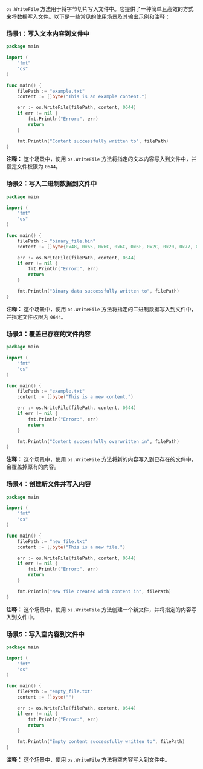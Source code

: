 `os.WriteFile` 方法用于将字节切片写入文件中。它提供了一种简单且高效的方式来将数据写入文件。以下是一些常见的使用场景及其输出示例和注释：

### 场景1：写入文本内容到文件中

```go
package main

import (
	"fmt"
	"os"
)

func main() {
	filePath := "example.txt"
	content := []byte("This is an example content.")

	err := os.WriteFile(filePath, content, 0644)
	if err != nil {
		fmt.Println("Error:", err)
		return
	}

	fmt.Println("Content successfully written to", filePath)
}
```

**注释：** 这个场景中，使用 `os.WriteFile` 方法将指定的文本内容写入到文件中，并指定文件权限为 `0644`。

### 场景2：写入二进制数据到文件中

```go
package main

import (
	"fmt"
	"os"
)

func main() {
	filePath := "binary_file.bin"
	content := []byte{0x48, 0x65, 0x6C, 0x6C, 0x6F, 0x2C, 0x20, 0x77, 0x6F, 0x72, 0x6C, 0x64, 0x21}

	err := os.WriteFile(filePath, content, 0644)
	if err != nil {
		fmt.Println("Error:", err)
		return
	}

	fmt.Println("Binary data successfully written to", filePath)
}
```

**注释：** 这个场景中，使用 `os.WriteFile` 方法将指定的二进制数据写入到文件中，并指定文件权限为 `0644`。

### 场景3：覆盖已存在的文件内容

```go
package main

import (
	"fmt"
	"os"
)

func main() {
	filePath := "example.txt"
	content := []byte("This is a new content.")

	err := os.WriteFile(filePath, content, 0644)
	if err != nil {
		fmt.Println("Error:", err)
		return
	}

	fmt.Println("Content successfully overwritten in", filePath)
}
```

**注释：** 这个场景中，使用 `os.WriteFile` 方法将新的内容写入到已存在的文件中，会覆盖掉原有的内容。

### 场景4：创建新文件并写入内容

```go
package main

import (
	"fmt"
	"os"
)

func main() {
	filePath := "new_file.txt"
	content := []byte("This is a new file.")

	err := os.WriteFile(filePath, content, 0644)
	if err != nil {
		fmt.Println("Error:", err)
		return
	}

	fmt.Println("New file created with content in", filePath)
}
```

**注释：** 这个场景中，使用 `os.WriteFile` 方法创建一个新文件，并将指定的内容写入到文件中。

### 场景5：写入空内容到文件中

```go
package main

import (
	"fmt"
	"os"
)

func main() {
	filePath := "empty_file.txt"
	content := []byte("")

	err := os.WriteFile(filePath, content, 0644)
	if err != nil {
		fmt.Println("Error:", err)
		return
	}

	fmt.Println("Empty content successfully written to", filePath)
}
```

**注释：** 这个场景中，使用 `os.WriteFile` 方法将空内容写入到文件中。